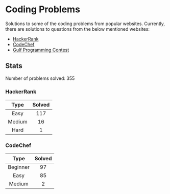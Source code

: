 # Coding Problems

Solutions to some of the coding problems from popular websites. Currently, there are solutions to questions from the below mentioned websites:
* [HackerRank](HackerRank "HackerRank")
* [CodeChef](CodeChef "CodeChef")
* [Gulf Programming Contest](Gulf%20Programming%20Contest "GPC")

## Stats

Number of problems solved: 355

### HackerRank

|Type|Solved|
|:---:|:---:|
|Easy|117|
|Medium|16|
|Hard|1|

### CodeChef

|Type|Solved|
|:---:|:---:|
|Beginner|97|
|Easy|85|
|Medium|2|